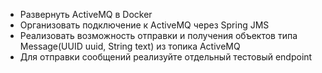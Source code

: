 - Развернуть ActiveMQ в Docker
- Организовать подключение к ActiveMQ через Spring JMS
- Реализовать возможность отправки и получения объектов типа Message(UUID uuid, String text) из топика ActiveMQ
- Для отправки сообщений реализуйте отдельный тестовый endpoint